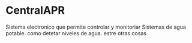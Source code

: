 # CentralAPR
Sistema electronico que permite controlar y monitoriar Sistemas de agua potable.
como detetar niveles de agua. estre otras cosas
